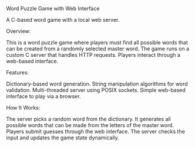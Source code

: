 Word Puzzle Game with Web Interface

A C-based word game with a local web server.

Overview:

This is a word puzzle game where players must find all possible words that can be created from a randomly selected master word.
The game runs on a custom C server that handles HTTP requests.
Players interact through a web-based interface.

Features:

Dictionary-based word generation.
String manipulation algorithms for word validation.
Multi-threaded server using POSIX sockets.
Simple web-based interface to play via a browser.

How It Works:

The server picks a random word from the dictionary.
It generates all possible words that can be made from the letters of the master word.
Players submit guesses through the web interface.
The server checks the input and updates the game state dynamically.
